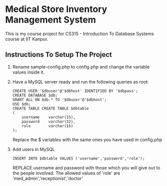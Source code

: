 Medical Store Inventory Management System
=========================================

This is my course project for CS315 - Introduction To Database Systems course at IIT Kanpur.

Instructions To Setup The Project
---------------------------------
1.	Rename sample-config.php to config.php and change the variable values inside it.

2.	Have a MySQL server ready and run the following queries as root:
	
	    CREATE USER '$dbuser'@'$dbhost' IDENTIFIED BY '$dbpass';
	    CREATE DATABASE $db;
	    GRANT ALL ON $db.* TO '$dbuser'@'$dbhost';
	    USE $db;
	    CREATE TABLE CREATE TABLE $dbtable
	    (
		    username    varchar(15),
		    password    varchar(32),
		    role        varchar(15)
	    );
	
	Replace the $ variables with the same ones you have used in config.php

3.	Add users in MySQL
	
	    INSERT INTO $dbtable VALUES ('username','password','role');
	
	REPLACE username and password with those which you will give out to the people involved.
	The allowed values of 'role' are 'med_admin','receptionist','doctor'
